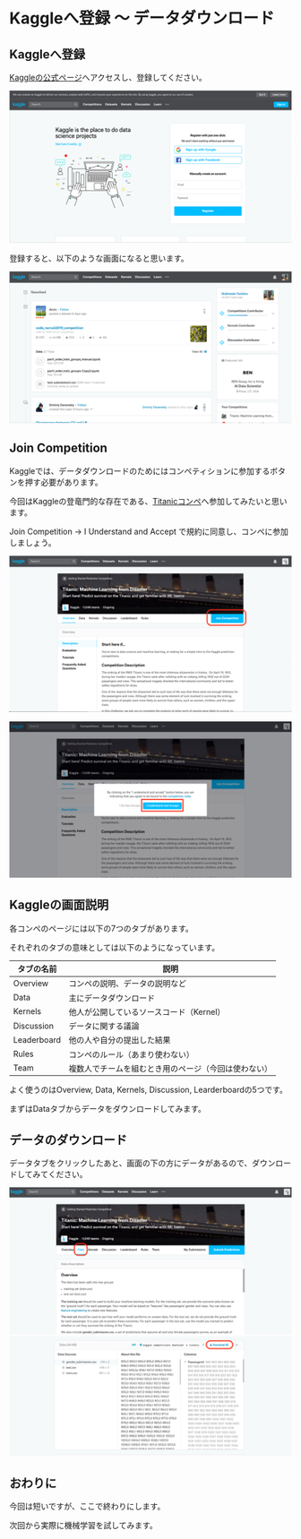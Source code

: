 
# Kaggleへ登録 〜 データダウンロード

## Kaggleへ登録

[Kaggleの公式ページ](https://www.kaggle.com/)へアクセスし、登録してください。

![](./assets/pic/kaggle1.png)

登録すると、以下のような画面になると思います。

![](./assets/pic/kaggle2.png)

## Join Competition

Kaggleでは、データダウンロードのためにはコンペティションに参加するボタンを押す必要があります。

今回はKaggleの登竜門的な存在である、[Titanicコンペ](https://www.kaggle.com/c/titanic)へ参加してみたいと思います。

Join Competition → I Understand and Accept で規約に同意し、コンペに参加しましょう。

![](./assets/pic/kaggle3.png)

![](./assets/pic/kaggle4.png)

## Kaggleの画面説明

各コンペのページには以下の7つのタブがあります。

それぞれのタブの意味としては以下のようになっています。

|タブの名前|説明|
|-|-|
|Overview|コンペの説明、データの説明など|
|Data|主にデータダウンロード|
|Kernels|他人が公開しているソースコード（Kernel）|
|Discussion|データに関する議論|
|Leaderboard|他の人や自分の提出した結果|
|Rules|コンペのルール（あまり使わない）|
|Team|複数人でチームを組むとき用のページ（今回は使わない）|

よく使うのはOverview, Data, Kernels, Discussion, Learderboardの5つです。

まずはDataタブからデータをダウンロードしてみます。

## データのダウンロード

データタブをクリックしたあと、画面の下の方にデータがあるので、ダウンロードしてみてください。

![](./assets/pic/kaggle5.png)
![](./assets/pic/kaggle6.png)

## おわりに

今回は短いですが、ここで終わりにします。

次回から実際に機械学習を試してみます。


